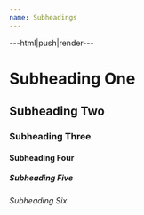 ```yaml
---
name: Subheadings
---
```


---html|push|render---

<h1 class="subheading">Subheading One</h1>
<h2 class="subheading">Subheading Two</h2>
<h3 class="subheading">Subheading Three</h3>
<h4 class="subheading">Subheading Four</h4>
<h5 class="subheading">Subheading Five</h5>
<h6 class="subheading">Subheading Six</h6>
